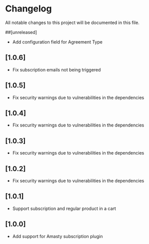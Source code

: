 # Changelog
All notable changes to this project will be documented in this file.

##[unreleased]

- Add configuration field for Agreement Type

## [1.0.6]

- Fix subscription emails not being triggered

## [1.0.5]

- Fix security warnings due to vulnerabilities in the dependencies

## [1.0.4]

- Fix security warnings due to vulnerabilities in the dependencies

## [1.0.3]

- Fix security warnings due to vulnerabilities in the dependencies

## [1.0.2]

- Fix security warnings due to vulnerabilities in the dependencies

## [1.0.1]

- Support subscription and regular product in a cart

## [1.0.0]

- Add support for Amasty subscription plugin